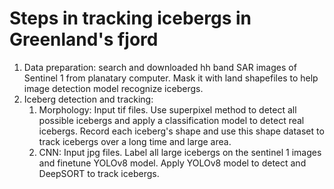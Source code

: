 # Steps in tracking icebergs in Greenland's fjord

1. Data preparation: search and downloaded hh band SAR images of Sentinel 1 from planatary computer. Mask it with land shapefiles to help image detection model recognize icebergs.
2. Iceberg detection and tracking:
   1. Morphology: Input tif files. Use superpixel method to detect all possible icebergs and apply a classification model to detect real icebergs. Record each iceberg's shape and use this shape dataset to track icebergs over a long time and large area.
   2. CNN: Input jpg files. Label all large icebergs on the sentinel 1 images and finetune YOLOv8 model. Apply YOLOv8 model to detect and DeepSORT to track icebergs. 
